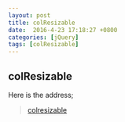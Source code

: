 ```yaml
---
layout: post
title: colResizable
date:  2016-4-23 17:18:27 +0800
categories: [jQuery]
tags: [colResizable]
---
```



## colResizable
Here is the address;

> [colresizable](http://www.bacubacu.com/colresizable/)

